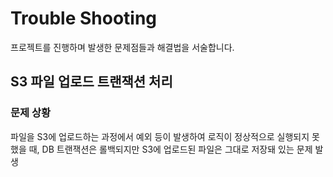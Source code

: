 # Trouble Shooting
프로젝트를 진행하며 발생한 문제점들과 해결법을 서술합니다.

## S3 파일 업로드 트랜잭션 처리
### 문제 상황
파일을 S3에 업로드하는 과정에서 예외 등이 발생하여 로직이 정상적으로 실행되지 못 했을 때, DB 트랜잭션은 롤백되지만 S3에 업로드된 파일은 그대로 저장돼 있는 문제 발생
